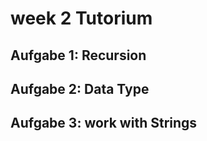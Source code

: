 # week 2 Tutorium

## Aufgabe 1: Recursion

## Aufgabe 2: Data Type

## Aufgabe 3: work with Strings

